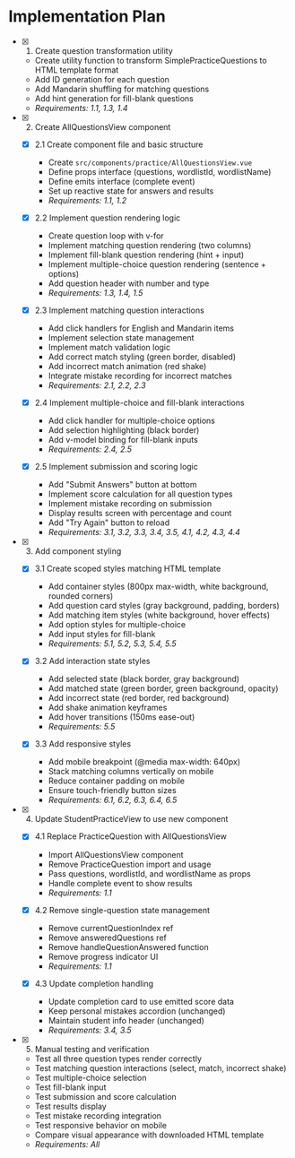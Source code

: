 # Implementation Plan

- [x] 1. Create question transformation utility
  - Create utility function to transform SimplePracticeQuestions to HTML template format
  - Add ID generation for each question
  - Add Mandarin shuffling for matching questions
  - Add hint generation for fill-blank questions
  - _Requirements: 1.1, 1.3, 1.4_

- [x] 2. Create AllQuestionsView component
  - [x] 2.1 Create component file and basic structure
    - Create `src/components/practice/AllQuestionsView.vue`
    - Define props interface (questions, wordlistId, wordlistName)
    - Define emits interface (complete event)
    - Set up reactive state for answers and results
    - _Requirements: 1.1, 1.2_
  
  - [x] 2.2 Implement question rendering logic
    - Create question loop with v-for
    - Implement matching question rendering (two columns)
    - Implement fill-blank question rendering (hint + input)
    - Implement multiple-choice question rendering (sentence + options)
    - Add question header with number and type
    - _Requirements: 1.3, 1.4, 1.5_
  
  - [x] 2.3 Implement matching question interactions
    - Add click handlers for English and Mandarin items
    - Implement selection state management
    - Implement match validation logic
    - Add correct match styling (green border, disabled)
    - Add incorrect match animation (red shake)
    - Integrate mistake recording for incorrect matches
    - _Requirements: 2.1, 2.2, 2.3_
  
  - [x] 2.4 Implement multiple-choice and fill-blank interactions
    - Add click handler for multiple-choice options
    - Add selection highlighting (black border)
    - Add v-model binding for fill-blank inputs
    - _Requirements: 2.4, 2.5_
  
  - [x] 2.5 Implement submission and scoring logic
    - Add "Submit Answers" button at bottom
    - Implement score calculation for all question types
    - Implement mistake recording on submission
    - Display results screen with percentage and count
    - Add "Try Again" button to reload
    - _Requirements: 3.1, 3.2, 3.3, 3.4, 3.5, 4.1, 4.2, 4.3, 4.4_

- [x] 3. Add component styling
  - [x] 3.1 Create scoped styles matching HTML template
    - Add container styles (800px max-width, white background, rounded corners)
    - Add question card styles (gray background, padding, borders)
    - Add matching item styles (white background, hover effects)
    - Add option styles for multiple-choice
    - Add input styles for fill-blank
    - _Requirements: 5.1, 5.2, 5.3, 5.4, 5.5_
  
  - [x] 3.2 Add interaction state styles
    - Add selected state (black border, gray background)
    - Add matched state (green border, green background, opacity)
    - Add incorrect state (red border, red background)
    - Add shake animation keyframes
    - Add hover transitions (150ms ease-out)
    - _Requirements: 5.5_
  
  - [x] 3.3 Add responsive styles
    - Add mobile breakpoint (@media max-width: 640px)
    - Stack matching columns vertically on mobile
    - Reduce container padding on mobile
    - Ensure touch-friendly button sizes
    - _Requirements: 6.1, 6.2, 6.3, 6.4, 6.5_

- [x] 4. Update StudentPracticeView to use new component
  - [x] 4.1 Replace PracticeQuestion with AllQuestionsView
    - Import AllQuestionsView component
    - Remove PracticeQuestion import and usage
    - Pass questions, wordlistId, and wordlistName as props
    - Handle complete event to show results
    - _Requirements: 1.1_
  
  - [x] 4.2 Remove single-question state management
    - Remove currentQuestionIndex ref
    - Remove answeredQuestions ref
    - Remove handleQuestionAnswered function
    - Remove progress indicator UI
    - _Requirements: 1.1_
  
  - [x] 4.3 Update completion handling
    - Update completion card to use emitted score data
    - Keep personal mistakes accordion (unchanged)
    - Maintain student info header (unchanged)
    - _Requirements: 3.4, 3.5_

- [x] 5. Manual testing and verification
  - Test all three question types render correctly
  - Test matching question interactions (select, match, incorrect shake)
  - Test multiple-choice selection
  - Test fill-blank input
  - Test submission and score calculation
  - Test results display
  - Test mistake recording integration
  - Test responsive behavior on mobile
  - Compare visual appearance with downloaded HTML template
  - _Requirements: All_
